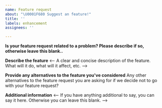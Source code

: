 ```yaml
---
name: Feature request
about: "\U0001F680 Suggest an feature!"
title: ''
labels: enhancement
assignees: ''

---
```


**Is your feature request related to a problem? Please describe if so, otherwise leave this blank..**

**Describe the feature**
<-- A clear and concise description of the feature. What will it do, what will it affect, etc. -->

**Provide any alternatives to the feature you've considered**
Any other alternatives to the feature request you are asking for if we decide not to go with your feature request?

**Additional information**
<-- If you have anything additional to say, you can say it here. Otherwise you can leave this blank. -->
